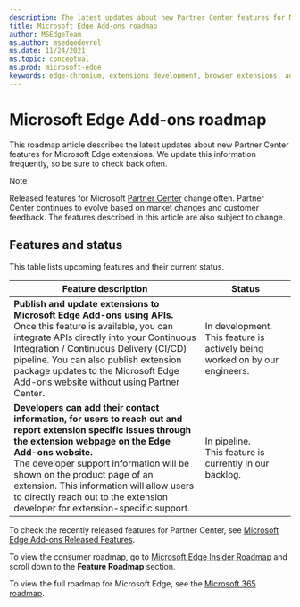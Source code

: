 ```yaml
---
description: The latest updates about new Partner Center features for Microsoft Edge extensions.
title: Microsoft Edge Add-ons roadmap
author: MSEdgeTeam
ms.author: msedgedevrel
ms.date: 11/24/2021
ms.topic: conceptual
ms.prod: microsoft-edge
keywords: edge-chromium, extensions development, browser extensions, add-ons, partner center, developer, roadmap, add-ons roadmap
---
```

# Microsoft Edge Add-ons roadmap

This roadmap article describes the latest updates about new Partner Center features for Microsoft Edge extensions.  We update this information frequently, so be sure to check back often.

> [!NOTE]
> Released features for Microsoft [Partner Center](https://partner.microsoft.com/dashboard/home) change often.  Partner Center continues to evolve based on market changes and customer feedback.  The features described in this article are also subject to change.


<!-- ====================================================================== -->
## Features and status

This table lists upcoming features and their current status.

| Feature description | Status |
| --- | --- |
| **Publish and update extensions to Microsoft Edge Add-ons using APIs.**<br/>  Once this feature is available, you can integrate APIs directly into your Continuous Integration / Continuous Delivery (CI/CD) pipeline.  You can also publish extension package updates to the Microsoft Edge Add-ons website without using Partner Center. | In development.<br/> This feature is actively being worked on by our engineers. |
| **Developers can add their contact information, for users to reach out and report extension specific issues through the extension webpage on the Edge Add-ons website.**<br/>  The developer support information will be shown on the product page of an extension.  This information will allow users to directly reach out to the extension developer for extension-specific support. | In pipeline.<br/> This feature is currently in our backlog. |

To check the recently released features for Partner Center, see [Microsoft Edge Add-ons Released Features](released-features.md).

To view the consumer roadmap, go to [Microsoft Edge Insider Roadmap](https://www.microsoftedgeinsider.com/whats-next) and scroll down to the **Feature Roadmap** section. 

To view the full roadmap for Microsoft Edge, see the [Microsoft 365 roadmap](https://www.microsoft.com/microsoft-365/roadmap?filters=Microsoft%20Edge).
